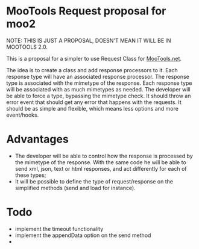 MooTools Request proposal for moo2
==================================

NOTE: THIS IS JUST A PROPOSAL, DOESN'T MEAN IT WILL BE IN MOOTOOLS 2.0.

This is a proposal for a simpler to use Request Class for [MooTools.net](http://mootools.net "MooTools").

The idea is to create a class and add response processors to it.
Each response type will have an associated response processor.
The response type is associated with the mimetype of the response. Each response type will be associated with as much mimetypes as needed.
The developer will be able to force a type, bypassing the mimetype check.
It should throw an error event that should get any error that happens with the requests.
It should be as simple and flexible, which means less options and more event/hooks.

Advantages
==========

* The developer will be able to control how the response is processed by the mimetype of the response. With the same code he will be able to send xml, json, text or html responses, and act differently for each of these types;
* It will be possible to define the type of request/response on the simplified methods (send and load for instance).

Todo
====

* implement the timeout functionality
* implement the appendData option on the send method
* 